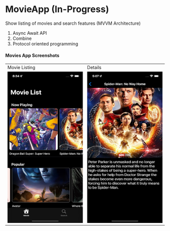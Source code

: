 # MovieApp (In-Progress)

Show listing of movies and search features (MVVM Architecture)
1. Async Await API 
2. Combine 
3. Protocol oriented programming 

#### Movies App Screenshots

<table>
  <tr>
    <td>Movie Listing</td>
     <td>Details</td>
  </tr>
  <tr>
    <td><img src="Screenshots/movieList.png" width=320 height=480></td>
    <td><img src="Screenshots/movieDetail.png" width=320 height=480></td>
  </tr>
 </table>
